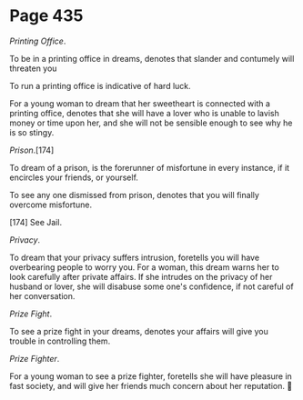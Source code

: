 # Page 435
_Printing Office_.


To be in a printing office in dreams, denotes that slander and contumely
will threaten you


To run a printing office is indicative of hard luck.


For a young woman to dream that her sweetheart is connected
with a printing office, denotes that she will have a lover
who is unable to lavish money or time upon her, and she will
not be sensible enough to see why he is so stingy.


_Prison_.[174]


To dream of a prison, is the forerunner of misfortune in every instance,
if it encircles your friends, or yourself.


To see any one dismissed from prison, denotes that you will
finally overcome misfortune.



[174] See Jail.


_Privacy_.


To dream that your privacy suffers intrusion, foretells you
will have overbearing people to worry you. For a woman,
this dream warns her to look carefully after private affairs.
If she intrudes on the privacy of her husband or lover,
she will disabuse some one's confidence, if not careful
of her conversation.


_Prize Fight_.


To see a prize fight in your dreams, denotes your affairs will give
you trouble in controlling them.


_Prize Fighter_.


For a young woman to see a prize fighter, foretells she will have pleasure
in fast society, and will give her friends much concern about her reputation.
